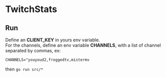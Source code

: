 # TwitchStats

## Run

Define an **CLIENT_KEY** in yours env variable. \
For the channels, define an env variable **CHANNELS**, with a list of channel separated by commas, ex:

`CHANNELS="youyoud2,froggedtv,mistermv`

then `go run src/*`